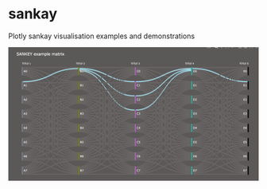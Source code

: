 # sankay
Plotly sankay visualisation examples and demonstrations


![Sankey matrix](https://github.com/ceflg/sankay/blob/main/sankay_basic_example.png)
